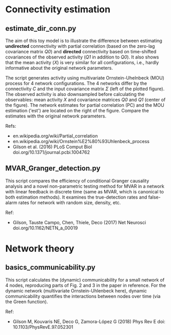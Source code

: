 # Connectivity estimation

## estimate_dir_conn.py

The aim of this toy model is to illustrate the difference between estimating **undirected** connectivity with partial correlation (based on the zero-lag covariance matrix *Q0*) and **directed** connectivity based on time-shifted covariances of the observed activity (*Q1* in addition to *Q0*). It also shows that the mean activity (*X*) is very similar for all configurations, i.e., hardly informative about the original network parameters.

The script generates activity using multivariate Ornstein-Uhelnbeck (MOU) process for 4 network configurations. The 4 networks differ by the connectivity *C* and the input covariance matrix *Σ* (left of the plotted figure). The observed activity is also downsampled before calculating the observables: mean activity *X* and covariance matrices *Q0* and *Q1* (center of the figure). The network estimates for partial correlation (PC) and the MOU estimation ('est') are located on the right of the figure. Compare the estimates with the original network parameters.

Refs:
- en.wikipedia.org/wiki/Partial_correlation
- en.wikipedia.org/wiki/Ornstein%E2%80%93Uhlenbeck_process
- Gilson et al. (2016) PLoS Comput Biol doi.org/10.1371/journal.pcbi.1004762


## MVAR_Granger_detection.py

This script compares the efficiency of conditional Granger causality analysis and a novel non-parametric testing method for MVAR in a network with linear feedback in discrete time (same as MVAR, which is canonical to both estimation methods). It examines the true-detection rates and false-alarm rates for network with random size, density, etc.

Ref:
- Gilson, Tauste Campo, Chen, Thiele, Deco (2017) Net Neurosci doi.org/10.1162/NETN_a_00019


# Network theory

## basics_communicability.py

This script calculates the (dynamic) communicability for a small network of 4 nodes, reproducing parts of Fig. 2 and 3 in the paper in reference. For the dynamic network (multivariate Ornstein-Uhlenbeck here), dynamic communicability quantifies the interactions between nodes over time (via the Green function).

Ref:
- Gilson M, Kouvaris NE, Deco G, Zamora-López G (2018) Phys Rev E doi: 10.1103/PhysRevE.97.052301


